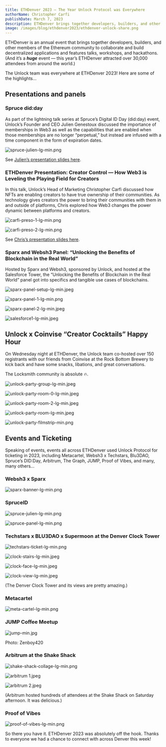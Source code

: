 ```yaml
---
title: ETHDenver 2023 — The Year Unlock Protocol was Everywhere
authorName: Christopher Carfi
publishDate: March 7, 2023
description: ETHDenver brings together developers, builders, and other members of the Ethereum community to collaborate and build decentralized applications and features talks, workshops, and hackathons. Here are some of the highlights…
image: /images/blog/ethdenver2023/ethdenver-unlock-share.png
---
```


ETHDenver is an annual event that brings together developers, builders, and other members of the Ethereum community to collaborate and build decentralized applications and features talks, workshops, and hackathons. (And it’s a **_huge_** event — this year’s ETHDenver attracted over 30,000 attendees from around the world.)

The Unlock team was everywhere at ETHDenver 2023! Here are some of the highlights…

## Presentations and panels

### **Spruce did:day**

As part of the lightning talk series at Spruce’s Digital ID Day (did:day) event, Unlock’s Founder and CEO Julien Genestoux discussed the importance of memberships in Web3 as well as the capabilities that are enabled when those memberships are no longer “perpetual,” but instead are infused with a time component in the form of expiration dates.

![spruce-julien-lg-min.png](/images/blog/ethdenver2023/spruce-julien-lg-min.png)

See [Julien’s presentation slides here](https://docs.google.com/presentation/d/1JtySLhc-nXURbiDvOfhpEM2GJ6O6hH58iO_NcvZVVdU/edit#slide=id.p).

### ETHDenver Presentation: Creator Control — How Web3 is Leveling the Playing Field for Creators

In this talk, Unlock’s Head of Marketing Christopher Carfi discussed how NFTs are enabling creators to have true ownership of their communities. As technology gives creators the power to bring their communities with them in and outside of platforms, Chris explored how Web3 changes the power dynamic between platforms and creators.

![carfi-preso-1-lg-min.png](/images/blog/ethdenver2023/carfi-preso-1-lg-min.png)

![carfi-preso-2-lg-min.png](/images/blog/ethdenver2023/carfi-preso-2-lg-min.png)

See [Chris’s presentation slides here](https://docs.google.com/presentation/d/1gbFN78a3dIn8v5iTcNNfh9Vq_D3tRKxCNBBTElYdwI8/edit#slide=id.p).

### **Sparx and Websh3 Panel: “Unlocking the Benefits of Blockchain in the Real World”**

Hosted by Sparx and Websh3, sponsored by Unlock, and hosted at the Salesforce Tower, the “Unlocking the Benefits of Blockchain in the Real World” panel got into specifics and tangible use cases of blockchains.

![sparx-panel-setup-lg-min.jpeg](/images/blog/ethdenver2023/sparx-panel-setup-lg-min.jpeg)

![sparx-panel-1-lg-min.png](/images/blog/ethdenver2023/sparx-panel-1-lg-min.png)

![sparx-panel-2-lg-min.jpeg](/images/blog/ethdenver2023/sparx-panel-2-lg-min.jpeg)

![salesforce1-lg-min.jpeg](/images/blog/ethdenver2023/salesforce1-lg-min.jpeg)

## Unlock x Coinvise “Creator Cocktails” Happy Hour

On Wednesday night at ETHDenver, the Unlock team co-hosted over 150 registrants with our friends from Coinvise at the Rock Bottom Brewery to kick back and have some snacks, libations, and great conversations.

The Locksmith community is absolute 🔥.

![unlock-party-group-lg-min.jpeg](/images/blog/ethdenver2023/unlock-party-group-lg-min.jpeg)

![unlock-party-room-0-lg-min.jpeg](/images/blog/ethdenver2023/unlock-party-room-0-lg-min.jpeg)

![unlock-party-room-2-lg-min.jpeg](/images/blog/ethdenver2023/unlock-party-room-2-lg-min.jpeg)

![unlock-party-room-lg-min.jpeg](/images/blog/ethdenver2023/unlock-party-room-lg-min.jpeg)

![unlock-party-filmstrip-min.png](/images/blog/ethdenver2023/unlock-party-filmstrip-min.png)

## Events and Ticketing

Speaking of events, events all across ETHDenver used Unlock Protocol for ticketing in 2023, including Metacartel, Websh3 x Techstars, Blu3DAO, Spruce’s DID:Day, Arbitrum, The Graph, JUMP, Proof of Vibes, and many, many others…

### **Websh3 x Sparx**

![sparx-banner-lg-min.png](/images/blog/ethdenver2023/sparx-banner-lg-min.png)

### **SpruceID**

![spruce-julien-lg-min.png](/images/blog/ethdenver2023/spruce-julien-lg-min%201.png)

![spruce-panel-lg-min.png](/images/blog/ethdenver2023/spruce-panel-lg-min.png)

### **Techstars x BLU3DAO x Supermoon at the Denver Clock Tower**

![techstars-ticket-lg-min.png](/images/blog/ethdenver2023/techstars-ticket-lg-min.png)

![clock-stairs-lg-min.jpeg](/images/blog/ethdenver2023/clock-stairs-lg-min.jpeg)

![clock-face-lg-min.jpeg](/images/blog/ethdenver2023/clock-face-lg-min.jpeg)

![clock-view-lg-min.jpeg](/images/blog/ethdenver2023/clock-view-lg-min.jpeg)

(The Denver Clock Tower and its views are pretty amazing.)

### **Metacartel**

![meta-cartel-lg-min.png](/images/blog/ethdenver2023/meta-cartel-lg-min.png)

### **JUMP Coffee Meetup**

![jump-min.jpg](/images/blog/ethdenver2023/jump-min.jpg)

Photo: Zenboy420

### **Arbitrum** at the Shake Shack

![shake-shack-collage-lg-min.png](/images/blog/ethdenver2023/shake-shack-collage-lg-min.png)

![arbitrum 1.jpeg](/images/blog/ethdenver2023/arbitrum_1.jpeg)

![arbitrum 2.jpeg](/images/blog/ethdenver2023/arbitrum_2.jpeg)

(Arbitrum hosted hundreds of attendees at the Shake Shack on Saturday afternoon. It was delicious.)

### **Proof of Vibes**

![proof-of-vibes-lg-min.png](/images/blog/ethdenver2023/proof-of-vibes-lg-min.png)

So there you have it. ETHDenver 2023 was absolutely off the hook. Thanks to everyone we had a chance to connect with across Denver this week!
